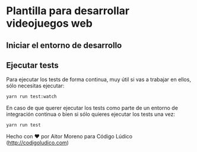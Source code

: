 # Plantilla para desarrollar videojuegos web

## Iniciar el entorno de desarrollo

## Ejecutar tests

Para ejecutar los tests de forma continua, muy útil si vas a trabajar en ellos,
sólo necesitas ejecutar:

```sh
yarn run test:watch
```

En caso de que querer ejecutar los tests como parte de un entorno de integración
continua o bien si sólo quieres ejecutar los tests una vez:

```sh
yarn run test
```

Hecho con :heart: por Aitor Moreno para Código Lúdico (http://codigoludico.com)
